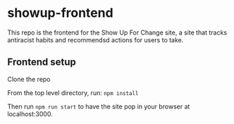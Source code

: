 # showup-frontend

This repo is the frontend for the Show Up For Change site, a site that tracks antiracist habits and recommendsd 
actions for users to take. 

## Frontend setup
Clone the repo


From the top level directory, run:
`npm install`

Then run `npm run start` to have the site pop in your browser at localhost:3000.

